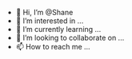 - 👋 Hi, I’m @Shane
- 👀 I’m interested in ...
- 🌱 I’m currently learning ...
- 💞️ I’m looking to collaborate on ...
- 📫 How to reach me ...

<!---
Shanejam/Shanejam is a ✨ special ✨ repository because its `README.md` (this file) appears on your GitHub profile.
You can click the Preview link to take a look at your changes.
--->
